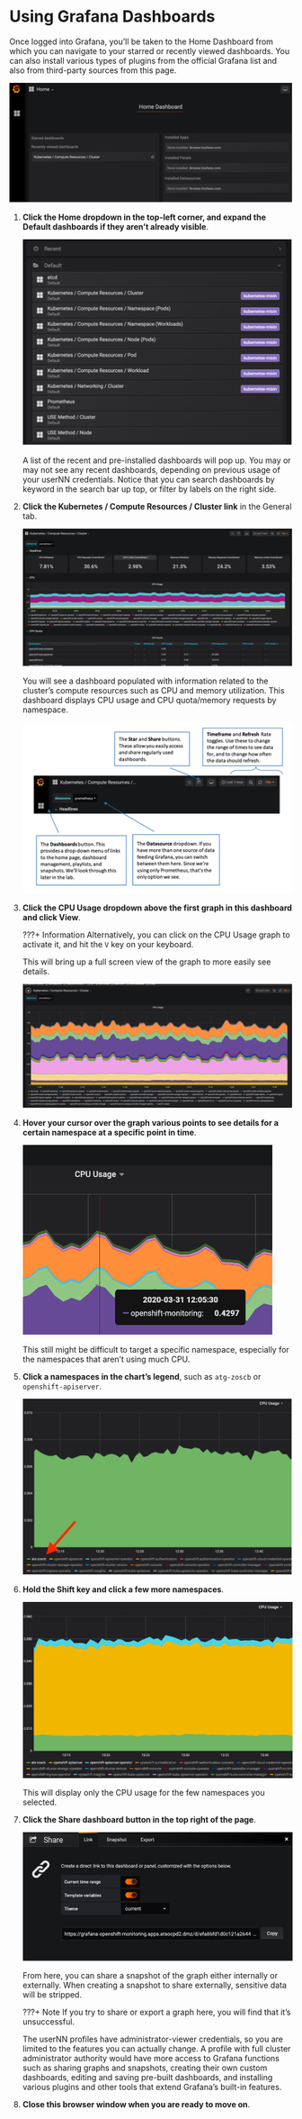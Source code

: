 # Using Grafana Dashboards

Once logged into Grafana, you’ll be taken to the Home Dashboard from which you can navigate to your starred or recently viewed dashboards. You can also install various types of plugins from the official Grafana list and also from third-party sources from this page.

![grafana-home](images/grafana-home.png)

1. **Click the Home dropdown in the top-left corner, and expand the Default dashboards if they aren’t already visible**.

    ![dashboard-dropdown](images/dashboard-dropdown.png)

    A list of the recent and pre-installed dashboards will pop up. You may or may not see any recent dashboards, depending on previous usage of your userNN credentials. Notice that you can search dashboards by keyword in the search bar up top, or filter by labels on the right side.

1. **Click the Kubernetes / Compute Resources / Cluster link** in the General tab.

    ![kubernetes-graph](images/kubernetes-graph.png)

    You will see a dashboard populated with information related to the cluster’s compute resources such as CPU and memory utilization. This dashboard displays CPU usage and CPU quota/memory requests by namespace.

    ![grafana-options](images/grafana-options.png)

1. **Click the CPU Usage dropdown above the first graph in this dashboard and click View**.

    ???+ Information
        Alternatively, you can click on the CPU Usage graph to activate it, and hit the `V` key on your keyboard.

    This will bring up a full screen view of the graph to more easily see details.

    ![graph-details-1](images/graph-details-1.png)

1. **Hover your cursor over the graph various points to see details for a certain namespace at a specific point in time**.

    ![graph-details-2](images/graph-details-2.png)

    This still might be difficult to target a specific namespace, especially for the namespaces that aren’t using much CPU.

1. **Click a namespaces in the chart’s legend**, such as `atg-zoscb` or `openshift-apiserver`.

    ![legend](images/legend.png)

1. **Hold the Shift key and click a few more namespaces**.

    ![legend-2](images/legend-2.png)

    This will display only the CPU usage for the few namespaces you selected.

1. **Click the Share dashboard button in the top right of the page**.

    ![share-link](images/share-link.png)

    From here, you can share a snapshot of the graph either internally or externally. When creating a snapshot to share externally, sensitive data will be stripped.

    ???+ Note
        If you try to share or export a graph here, you will find that it’s unsuccessful.

    The userNN profiles have administrator-viewer credentials, so you are limited to the features you can actually change. A profile with full cluster administrator authority would have more access to Grafana functions such as sharing graphs and snapshots, creating their own custom dashboards, editing and saving pre-built dashboards, and installing various plugins and other tools that extend Grafana’s built-in features.

1. **Close this browser window when you are ready to move on**.
